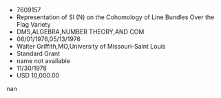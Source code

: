 
* 7609157
* Representation of Sl (N) on the Cohomology of Line Bundles Over the Flag Variety
* DMS,ALGEBRA,NUMBER THEORY,AND COM
* 06/01/1976,05/13/1976
* Walter Griffith,MO,University of Missouri-Saint Louis
* Standard Grant
*   name not available
* 11/30/1978
* USD 10,000.00

nan
